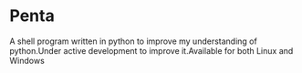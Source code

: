# Penta
A shell program written in python to improve my understanding of python.Under active development to improve it.Available for both Linux and Windows
